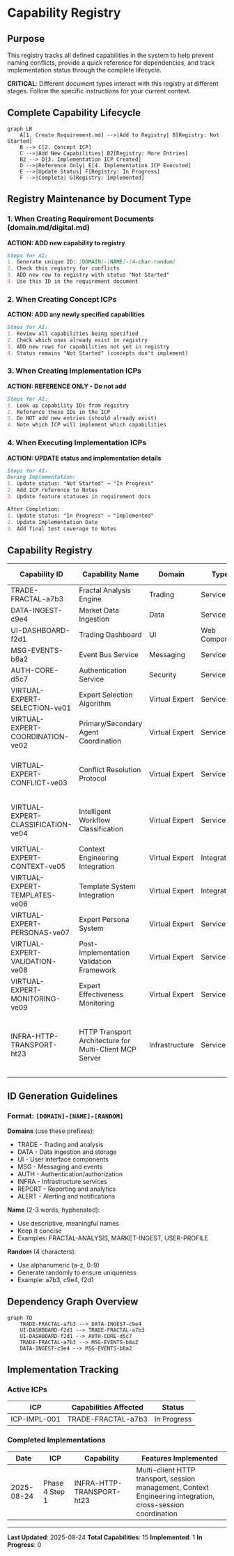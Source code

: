 # Capability Registry

## Purpose
This registry tracks all defined capabilities in the system to help prevent naming conflicts, provide a quick reference for dependencies, and track implementation status through the complete lifecycle.

**CRITICAL**: Different document types interact with this registry at different stages. Follow the specific instructions for your current context.

## Complete Capability Lifecycle

```mermaid
graph LR
    A[1. Create Requirement.md] -->|Add to Registry| B[Registry: Not Started]
    B --> C[2. Concept ICP]
    C -->|Add New Capabilities| B2[Registry: More Entries]
    B2 --> D[3. Implementation ICP Created]
    D -->|Reference Only| E[4. Implementation ICP Executed]
    E -->|Update Status| F[Registry: In Progress]
    F -->|Complete| G[Registry: Implemented]
```

## Registry Maintenance by Document Type

### 1. When Creating Requirement Documents (domain.md/digital.md)
**ACTION: ADD new capability to registry**
```markdown
Steps for AI:
1. Generate unique ID: [DOMAIN]-[NAME]-[4-char-random]
2. Check this registry for conflicts
3. ADD new row to registry with status "Not Started"
4. Use this ID in the requirement document
```

### 2. When Creating Concept ICPs
**ACTION: ADD any newly specified capabilities**
```markdown
Steps for AI:
1. Review all capabilities being specified
2. Check which ones already exist in registry
3. ADD new rows for capabilities not yet in registry
4. Status remains "Not Started" (concepts don't implement)
```

### 3. When Creating Implementation ICPs
**ACTION: REFERENCE ONLY - Do not add**
```markdown
Steps for AI:
1. Look up capability IDs from registry
2. Reference these IDs in the ICP
3. Do NOT add new entries (should already exist)
4. Note which ICP will implement which capabilities
```

### 4. When Executing Implementation ICPs
**ACTION: UPDATE status and implementation details**
```markdown
Steps for AI:
During Implementation:
1. Update status: "Not Started" → "In Progress"
2. Add ICP reference to Notes
3. Update feature statuses in requirement docs

After Completion:
1. Update status: "In Progress" → "Implemented"
2. Update Implementation Date
3. Add final test coverage to Notes
```

## Capability Registry

| Capability ID | Capability Name | Domain | Type | Document | Status | Created Date | Implementation ICP | Completed Date | Notes |
|---------------|-----------------|--------|------|----------|--------|--------------|-------------------|----------------|-------|
| TRADE-FRACTAL-a7b3 | Fractal Analysis Engine | Trading | Service | fractal-analysis.domain.md | Not Started | 2025-08-03 | TBD | N/A | Core analysis engine |
| DATA-INGEST-c9e4 | Market Data Ingestion | Data | Service | market-data-ingest.domain.md | Not Started | 2025-08-03 | TBD | N/A | Real-time data feed |
| UI-DASHBOARD-f2d1 | Trading Dashboard | UI | Web Component | trading-dashboard.digital.md | Not Started | 2025-08-03 | TBD | N/A | Main trader interface |
| MSG-EVENTS-b8a2 | Event Bus Service | Messaging | Service | event-bus.domain.md | Not Started | 2025-08-03 | TBD | N/A | RedPanda integration |
| AUTH-CORE-d5c7 | Authentication Service | Security | Service | authentication.domain.md | Not Started | 2025-08-03 | TBD | N/A | User auth/authz |
| VIRTUAL-EXPERT-SELECTION-ve01 | Expert Selection Algorithm | Virtual Expert | Service | Virtual-Expert-Team.domain.md | Not Started | 2025-08-17 | virtual-team.implementation.icp.md | N/A | Intelligent expert routing with 95% accuracy |
| VIRTUAL-EXPERT-COORDINATION-ve02 | Primary/Secondary Agent Coordination | Virtual Expert | Service | Virtual-Expert-Team.domain.md | Not Started | 2025-08-17 | virtual-team.implementation.icp.md | N/A | Agent coordination with template orchestration |
| VIRTUAL-EXPERT-CONFLICT-ve03 | Conflict Resolution Protocol | Virtual Expert | Service | Virtual-Expert-Team.domain.md | Not Started | 2025-08-17 | virtual-team.implementation.icp.md | N/A | Expert disagreement resolution with human escalation |
| VIRTUAL-EXPERT-CLASSIFICATION-ve04 | Intelligent Workflow Classification | Virtual Expert | Service | Virtual-Expert-Team.domain.md | Not Started | 2025-08-17 | virtual-team.implementation.icp.md | N/A | Development work classification and complexity assessment |
| VIRTUAL-EXPERT-CONTEXT-ve05 | Context Engineering Integration | Virtual Expert | Integration | Virtual-Expert-Team.domain.md | Not Started | 2025-08-17 | virtual-team.implementation.icp.md | N/A | Expert guidance integration with context system |
| VIRTUAL-EXPERT-TEMPLATES-ve06 | Template System Integration | Virtual Expert | Integration | Virtual-Expert-Team.domain.md | Not Started | 2025-08-17 | virtual-team.implementation.icp.md | N/A | Template orchestration with expert coordination |
| VIRTUAL-EXPERT-PERSONAS-ve07 | Expert Persona System | Virtual Expert | Service | Virtual-Expert-Team.domain.md | Not Started | 2025-08-17 | virtual-team.implementation.icp.md | N/A | 8 specialized virtual expert personas |
| VIRTUAL-EXPERT-VALIDATION-ve08 | Post-Implementation Validation Framework | Virtual Expert | Service | Virtual-Expert-Team.domain.md | Not Started | 2025-08-17 | virtual-team.implementation.icp.md | N/A | Expert recommendation compliance verification |
| VIRTUAL-EXPERT-MONITORING-ve09 | Expert Effectiveness Monitoring | Virtual Expert | Service | Virtual-Expert-Team.domain.md | Not Started | 2025-08-17 | virtual-team.implementation.icp.md | N/A | Performance metrics and ROI tracking |
| INFRA-HTTP-TRANSPORT-ht23 | HTTP Transport Architecture for Multi-Client MCP Server | Infrastructure | Service | http-transport.domain.req.md | Implemented | 2025-08-23 | Phase 4 Step 1 | 2025-08-24 | All phases complete: Multi-client HTTP transport with Context Engineering integration |

## ID Generation Guidelines

### Format: `[DOMAIN]-[NAME]-[RANDOM]`

**Domains** (use these prefixes):
- TRADE - Trading and analysis
- DATA - Data ingestion and storage
- UI - User interface components
- MSG - Messaging and events
- AUTH - Authentication/authorization
- INFRA - Infrastructure services
- REPORT - Reporting and analytics
- ALERT - Alerting and notifications

**Name** (2-3 words, hyphenated):
- Use descriptive, meaningful names
- Keep it concise
- Examples: FRACTAL-ANALYSIS, MARKET-INGEST, USER-PROFILE

**Random** (4 characters):
- Use alphanumeric (a-z, 0-9)
- Generate randomly to ensure uniqueness
- Example: a7b3, c9e4, f2d1

## Dependency Graph Overview

```mermaid
graph TD
    TRADE-FRACTAL-a7b3 --> DATA-INGEST-c9e4
    UI-DASHBOARD-f2d1 --> TRADE-FRACTAL-a7b3
    UI-DASHBOARD-f2d1 --> AUTH-CORE-d5c7
    TRADE-FRACTAL-a7b3 --> MSG-EVENTS-b8a2
    DATA-INGEST-c9e4 --> MSG-EVENTS-b8a2
```

## Implementation Tracking

### Active ICPs
| ICP | Capabilities Affected | Status |
|-----|----------------------|--------|
| ICP-IMPL-001 | TRADE-FRACTAL-a7b3 | In Progress |

### Completed Implementations
| Date | ICP | Capability | Features Implemented |
|------|-----|------------|---------------------|
| 2025-08-24 | Phase 4 Step 1 | INFRA-HTTP-TRANSPORT-ht23 | Multi-client HTTP transport, session management, Context Engineering integration, cross-session coordination |

---

**Last Updated**: 2025-08-24
**Total Capabilities**: 15
**Implemented**: 1
**In Progress**: 0